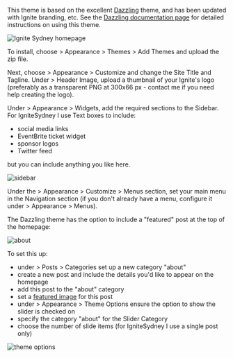 This theme is based on the excellent [Dazzling](https://wordpress.org/themes/dazzling/) theme, and has been updated with Ignite branding, etc. See the [Dazzling documentation page](https://colorlib.com/wp/support/dazzling) for detailed instructions on using this theme.

![Ignite Sydney homepage](http://i.imgur.com/lPV00fT.png)

To install, choose > Appearance > Themes > Add Themes and upload the zip file.

Next, choose > Appearance > Customize and change the Site Title and Tagline. Under > Header Image, upload a thumbnail of your Ignite's logo (preferably as a transparent PNG at 300x66 px - contact me if you need help creating the logo).

Under > Appearance > Widgets, add the required sections to the Sidebar. For IgniteSydney I use Text boxes to include:

 - social media links
 - EventBrite ticket widget
 - sponsor logos
 - Twitter feed

but you can include anything you like here.

![sidebar](http://i.imgur.com/m7juCDH.png)

Under the > Appearance > Customize > Menus section, set your main menu in the Navigation section (if you don't already have a menu, configure it under > Appearance > Menus).

The Dazzling theme has the option to include a "featured" post at the top of the homepage:

![about](http://i.imgur.com/GryLqhj.jpg)

To set this up:

- under > Posts > Categories set up a new category "about"
- create a new post and include the details you'd like to appear on the homepage
- add this post to the "about" category
- set a [featured image](https://en.support.wordpress.com/featured-images/) for this post
- under > Appearance > Theme Options ensure the option to show the slider is checked on
- specify the category "about" for the Slider Category
- choose the number of slide items (for IgniteSydney I use a single post only)

![theme options](http://i.imgur.com/f5Wqj9O.png)